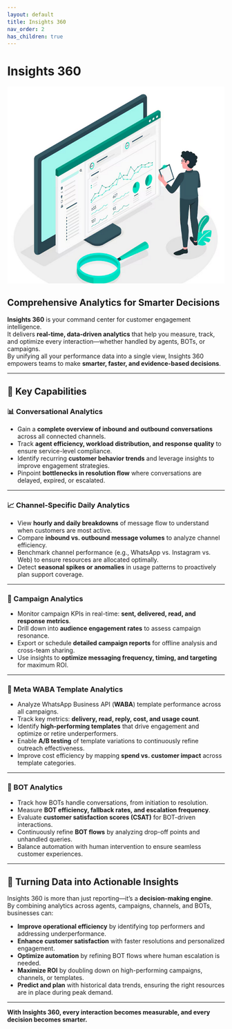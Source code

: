 ```yaml
---
layout: default
title: Insights 360
nav_order: 2
has_children: true
---
```


# Insights 360  
<img width="725" alt="MeherY Smart Analytics" src="/content/static/design/analytics.png">

## Comprehensive Analytics for Smarter Decisions  
**Insights 360** is your command center for customer engagement intelligence.  
It delivers **real-time, data-driven analytics** that help you measure, track, and optimize every interaction—whether handled by agents, BOTs, or campaigns.  
By unifying all your performance data into a single view, Insights 360 empowers teams to make **smarter, faster, and evidence-based decisions**.  

---

## 🌟 Key Capabilities  

### 📊 Conversational Analytics  
- Gain a **complete overview of inbound and outbound conversations** across all connected channels.  
- Track **agent efficiency, workload distribution, and response quality** to ensure service-level compliance.  
- Identify recurring **customer behavior trends** and leverage insights to improve engagement strategies.  
- Pinpoint **bottlenecks in resolution flow** where conversations are delayed, expired, or escalated.  

---

### 📈 Channel-Specific Daily Analytics  
- View **hourly and daily breakdowns** of message flow to understand when customers are most active.  
- Compare **inbound vs. outbound message volumes** to analyze channel efficiency.  
- Benchmark channel performance (e.g., WhatsApp vs. Instagram vs. Web) to ensure resources are allocated optimally.  
- Detect **seasonal spikes or anomalies** in usage patterns to proactively plan support coverage.  

---

### 📣 Campaign Analytics  
- Monitor campaign KPIs in real-time: **sent, delivered, read, and response metrics**.  
- Drill down into **audience engagement rates** to assess campaign resonance.  
- Export or schedule **detailed campaign reports** for offline analysis and cross-team sharing.  
- Use insights to **optimize messaging frequency, timing, and targeting** for maximum ROI.  

---

### 💬 Meta WABA Template Analytics  
- Analyze WhatsApp Business API (**WABA**) template performance across all campaigns.  
- Track key metrics: **delivery, read, reply, cost, and usage count**.  
- Identify **high-performing templates** that drive engagement and optimize or retire underperformers.  
- Enable **A/B testing** of template variations to continuously refine outreach effectiveness.  
- Improve cost efficiency by mapping **spend vs. customer impact** across template categories.  

---

### 🤖 BOT Analytics  
- Track how BOTs handle conversations, from initiation to resolution.  
- Measure **BOT efficiency, fallback rates, and escalation frequency**.  
- Evaluate **customer satisfaction scores (CSAT)** for BOT-driven interactions.  
- Continuously refine **BOT flows** by analyzing drop-off points and unhandled queries.  
- Balance automation with human intervention to ensure seamless customer experiences.  

---

## 🚀 Turning Data into Actionable Insights  
Insights 360 is more than just reporting—it’s a **decision-making engine**.  
By combining analytics across agents, campaigns, channels, and BOTs, businesses can:  

- **Improve operational efficiency** by identifying top performers and addressing underperformance.  
- **Enhance customer satisfaction** with faster resolutions and personalized engagement.  
- **Optimize automation** by refining BOT flows where human escalation is needed.  
- **Maximize ROI** by doubling down on high-performing campaigns, channels, or templates.  
- **Predict and plan** with historical data trends, ensuring the right resources are in place during peak demand.  

---

**With Insights 360, every interaction becomes measurable, and every decision becomes smarter.**
